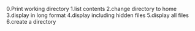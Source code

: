 0.Print working directory
1.list contents
2.change directory to home
3.display in long format
4.display including hidden files
5.display all files
6.create a directory
